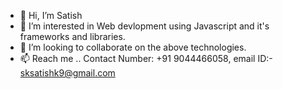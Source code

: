- 👋 Hi, I’m Satish 
- 👀 I’m interested in Web devlopment using Javascript and it's frameworks and libraries.
- 💞️ I’m looking to collaborate on the above technologies.
- 📫 Reach me .. Contact Number: +91 9044466058, email ID:- sksatishk9@gmail.com

<!---
Harry010/Harry010 is a ✨ special ✨ repository because its `README.md` (this file) appears on your GitHub profile.
You can click the Preview link to take a look at your changes.
--->
